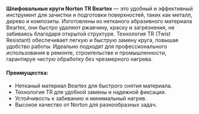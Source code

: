 **Шлифовальные круги Norton TR Beartex** — это удобный и эффективный инструмент для зачистки и подготовки поверхностей, таких как металл, дерево и композиты. Изготовлены из нетканого абразивного материала Beartex, они быстро удаляют ржавчину, краску и загрязнения, не забиваясь благодаря открытой структуре. Технология TR (Twist Resistant) обеспечивает легкую и быструю замену круга, повышая удобство работы. Идеально подходят для профессионального использования в ремонте, строительстве и промышленности, гарантируя чистую обработку без чрезмерного нагрева.

#### Преимущества:

- Нетканый материал Beartex для быстрого снятия материала.
- Технология TR для удобной замены и надежной фиксации.
- Устойчивость к забиванию и минимальный нагрев.
- Высокое качество от Norton для разнообразных задач.
